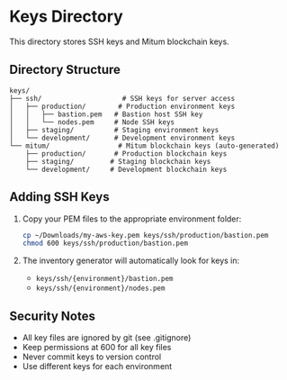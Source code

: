 # Keys Directory

This directory stores SSH keys and Mitum blockchain keys.

## Directory Structure

```
keys/
├── ssh/                    # SSH keys for server access
│   ├── production/        # Production environment keys
│   │   ├── bastion.pem   # Bastion host SSH key
│   │   └── nodes.pem     # Node SSH keys
│   ├── staging/          # Staging environment keys
│   └── development/      # Development environment keys
└── mitum/                 # Mitum blockchain keys (auto-generated)
    ├── production/       # Production blockchain keys
    ├── staging/         # Staging blockchain keys
    └── development/     # Development blockchain keys
```

## Adding SSH Keys

1. Copy your PEM files to the appropriate environment folder:
   ```bash
   cp ~/Downloads/my-aws-key.pem keys/ssh/production/bastion.pem
   chmod 600 keys/ssh/production/bastion.pem
   ```

2. The inventory generator will automatically look for keys in:
   - `keys/ssh/{environment}/bastion.pem`
   - `keys/ssh/{environment}/nodes.pem`

## Security Notes

- All key files are ignored by git (see .gitignore)
- Keep permissions at 600 for all key files
- Never commit keys to version control
- Use different keys for each environment
